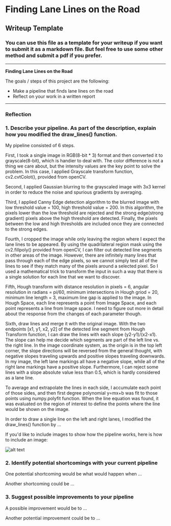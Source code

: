 # **Finding Lane Lines on the Road** 

## Writeup Template

### You can use this file as a template for your writeup if you want to submit it as a markdown file. But feel free to use some other method and submit a pdf if you prefer.

---

**Finding Lane Lines on the Road**

The goals / steps of this project are the following:
* Make a pipeline that finds lane lines on the road
* Reflect on your work in a written report


[//]: # (Image References)

[image1]: ./examples/grayscale.jpg "Grayscale"

---

### Reflection

### 1. Describe your pipeline. As part of the description, explain how you modified the draw_lines() function.

My pipeline consisted of 6 steps. 

First, I took a single image in RGB(8-bit * 3) format and then converted it to grayscale(8-bit), which is handier to deal with. The color difference is not a thing we care about, but the intensity values are the key point to solve the problem. In this case, I applied Grayscale transform function, cv2.cvtColot(), provided from openCV.

Second, I applied Gaussian blurring to the grayscaled image with 3x3 kernel in order to reduce the noise and spurious gradients by averaging.

Third, I applied Canny Edge detection algorithm to the blurred image with low threshold value = 100, high threshold value = 200. In this algorithm, the pixels lower than the low threshold are rejected and the strong edge(strong gradient) pixels above the high threshold are detected. Finally, the pixels between the low and high thresholds are included once they are connected to the strong edges.

Fourth, I cropped the image while only leaving the region where I expect the lane lines to be appeared. By using the quadrilateral region mask using the cv2.fillpoly() provided from openCV, I can filter out detected line segments in other areas of the image.
However, there are infinitely many lines that pass through each of the edge pixels, so we cannot simply test all of the lines to see if they match many of the pixels around a selected pixel. So I used a mathematical trick to transform the input in such a way that there is a single solution for each line that we want to discover.

Fifth, Hough transform with distance resolution in pixels = 6, angular resolution in radians = pi/60, minimum intersections in Hough griod = 20, minimum line length = 3, maximum line gap is applied to the image. In Hough Space, each line represents a point from Image Space, and each point represents a line from Image space.
I need to figure out more in detail about the response from the changes of each parameter though.

Sixth, draw lines and merge it with the original image.
With the two endpoints [x1, y1, x2, y2] of the detected line segment from Hough Transform function, I can draw the lines with each slope (y2-y1)/(x2-x1). The slope can help me decide which segments are part of the left line vs. the right line. In the image coordinate system, as the origin is in the top left corner, the slope directions will be reversed from the general thought, with negative slopes traveling upwards and positive slopes traveling downwards.
In my image, the left lane markings all have a negative slope, while all of the right lane markings have a positive slope. 
Furthermore, I can reject some lines with a slope absolute value less than 0.5, which is hardly considered as a lane line.

To average and extrapolate the lines in each side, I accumulate each point of those sides, and then first degree polynomial y=mx+b was fit to those points using numpy.polyfit function. When the line equation was found, it was evaluated on the region of interest to define the points where the line would be shown on the image.



In order to draw a single line on the left and right lanes, I modified the draw_lines() function by ...

If you'd like to include images to show how the pipeline works, here is how to include an image: 

![alt text][image1]


### 2. Identify potential shortcomings with your current pipeline


One potential shortcoming would be what would happen when ... 

Another shortcoming could be ...


### 3. Suggest possible improvements to your pipeline

A possible improvement would be to ...

Another potential improvement could be to ...
